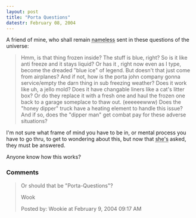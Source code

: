 ```yaml
---
layout: post
title: "Porta Questions"
datestr: February 08, 2004
---
```


A friend of mine, who shall remain <acronym title="Rachelle">nameless</acronym> sent in these questions of the universe:

> Hmm, is that thing frozen inside? The stuff is blue, right? So is it like anti
> freeze and it stays liquid? Or has it , right now even as I type,  become the
> dreaded "blue ice" of legend. But doesn't that just come from airplanes? And if
> not, how is the porta john company gonna service/empty the darn thing in sub
> freezing weather? Does it work like uh, a  jello mold? Does it have changable
> liners like a cat's litter box? Or do they replace it with a fresh one and haul
> the frozen one back to a garage someplace to thaw out. (eeeeeewww) Does the
> "honey dipper" truck have a heating element to handle this issue? And if so,
> does the "dipper man" get combat pay for these adverse situations?

I'm not sure what frame of mind you have to be in, or mental process you have to
go thru, to get to wondering about this, but now that
<acronym title="Rachelle">she's</acronym> asked, they must be answered.

Anyone know how this works?

### Comments

<blockquote>
Or should that be "Porta-Questions"?

Wook
<div class="comment-meta">Posted by: Wookie at February  9, 2004 09:17 AM</div> </blockquote>

